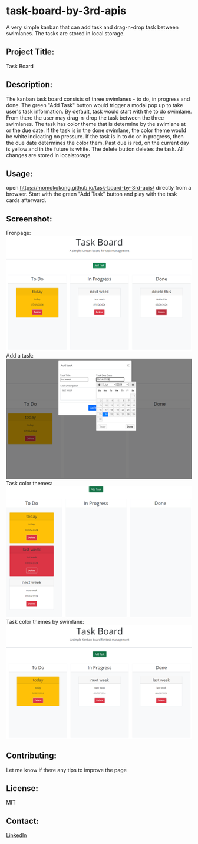 # task-board-by-3rd-apis
A very simple kanban that can add task and drag-n-drop task between swimlanes.  The tasks are stored in local storage.

## Project Title: 
Task Board

## Description:
The kanban task board consists of three swimlanes - to do, in progress and done.  The green "Add Task" button would trigger a modal pop up to take user's task information.  By default, task would start with the to do swimlane.  From there the user may drag-n-drop the task between the three swimlanes. The task has color theme that is determine by the swimlane at or the due date. If the task is in the done swimlane, the color theme would be white indicating no pressure. If the task is in to do or in progress, then the due date determines the color them.  Past due is red, on the current day is yellow and in the future is white.  The delete button deletes the task.  All changes are stored in localstorage.

## Usage:
open https://momokokong.github.io/task-board-by-3rd-apis/ directly from a browser.  Start with the green "Add Task" button and play with the task cards afterward.

## Screenshot:
Fronpage:  
![Task-board](./assets/screenshot/Task-board.png)
Add a task:  
![Add-task](./assets/screenshot/Add-task.png)
Task color themes:  
![Task-color-themes](./assets/screenshot/Task-color-themes.png)
Task color themes by swimlane:  
![Task-color-themes-by-swimlane](./assets/screenshot/Task-color-themes-by-swimlane.png)

## Contributing:
Let me know if there any tips to improve the page

## License: 
MIT 

## Contact:
[LinkedIn](https://www.linkedin.com/in/poshinhuang/)
